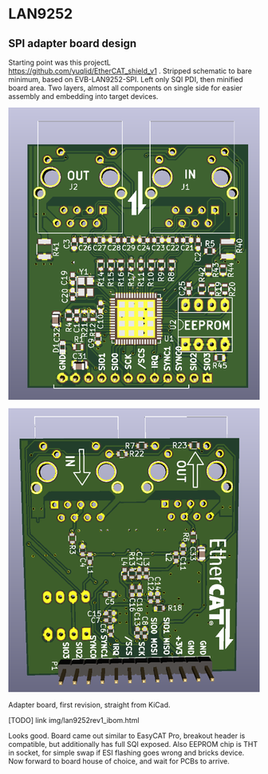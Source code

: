 # LAN9252
## SPI adapter board design

Starting point was this projectL https://github.com/yuqlid/EtherCAT_shield_v1 . Stripped schematic to bare minimum, based on EVB-LAN9252-SPI. Left only SQI PDI, then minified board area. Two layers, almost all components on single side for easier assembly and embedding into target devices.

![lan9252spi_rev1_top](img/lan9252rev1_top.png "LAN9252-SPI rev 1 render top")

![lan9252spi_rev1_bottom](img/lan9252rev1_bottom.png "LAN9252-SPI rev 1 render bottom")

Adapter board, first revision, straight from KiCad.

[TODO] link img/lan9252rev1_ibom.html

Looks good. Board came out similar to EasyCAT Pro, breakout header is compatible, but additionally has full SQI exposed. Also EEPROM chip is THT in socket, for simple swap if ESI flashing goes wrong and bricks device. Now forward to board house of choice, and wait for PCBs to arrive.